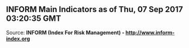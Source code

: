 ## INFORM Main Indicators as of Thu, 07 Sep 2017 03:20:35 GMT

Source: **INFORM (Index For Risk Management) - http://www.inform-index.org**